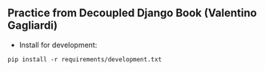 ## Practice from Decoupled Django Book (Valentino Gagliardi)

- Install for development: 

` pip install -r requirements/development.txt `
